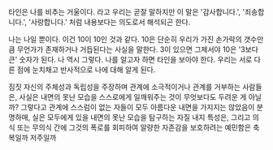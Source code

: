타인은 나를 비추는 거울이다. 라고 우리는 곧잘 말하지만 이 말은 '감사합니다.', '죄송합니다.', '사랑합니다.' 처럼 내용보다는 의도로서 해석되곤 한다.

나는 나일 뿐이다. 이건 10이 10인 것과 같다. 10은 단순히 우리가 가진 손가락의 갯수만큼 무언가가 존재하거나 거듭된다는 사실을 말한다. 3이 있으면 그제서야 10은 '3보다 큰' 숫자가 된다. 나 역시 그렇다. 나를 알고자 하면 타인을 보아야 한다. 우리는 서로 다른 점에 눈치채고 반사적으로 나에 대해 알게 된다.

짐짓 자신의 주체성과 독립성을 주장하며 관계에 소극적이거나 관계를 거부하는 사람들은, 사실은 내면의 못난 모습을 스스로에게 일깨워주는 것이 무엇보다도 두려운 게 아닐까? 그렇다고 관계에 스스럼이 없는 자들이 모두 아름다운 내면을 가지지는 않았음이 분명하매, 실은 모두에게 있을 내면의 못난 모습을 탐구하는 자질 내지 특성은, 그리고 의식 또는 무의식 간에 그것의 폭로를 회피하여 알량한 자존감을 보호하려는 예민함은 축복일까 저주일까


